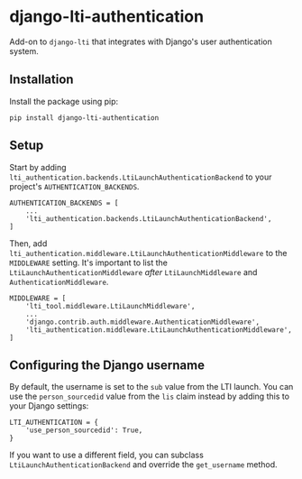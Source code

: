 # django-lti-authentication

Add-on to `django-lti` that integrates with Django's user authentication system.

Installation
------------

Install the package using pip:

```
pip install django-lti-authentication
```


Setup
-----

Start by adding `lti_authentication.backends.LtiLaunchAuthenticationBackend` to your project's `AUTHENTICATION_BACKENDS`.

```
AUTHENTICATION_BACKENDS = [
    ...
    'lti_authentication.backends.LtiLaunchAuthenticationBackend',
]
```

Then, add `lti_authentication.middleware.LtiLaunchAuthenticationMiddleware` to the `MIDDLEWARE` setting.
It's important to list the `LtiLaunchAuthenticationMiddleware` *after* `LtiLaunchMiddleware` and
`AuthenticationMiddleware`.

```
MIDDLEWARE = [
    'lti_tool.middleware.LtiLaunchMiddleware',
    ...
    'django.contrib.auth.middleware.AuthenticationMiddleware',
    'lti_authentication.middleware.LtiLaunchAuthenticationMiddleware',
]
```

Configuring the Django username
-------------------------------

By default, the username is set to the `sub` value from the LTI launch.  You can use the `person_sourcedid`
value from the `lis` claim instead by adding this to your Django settings:

```
LTI_AUTHENTICATION = {
    'use_person_sourcedid': True,
}
```
If you want to use a different field, you can subclass `LtiLaunchAuthenticationBackend` and override the
`get_username` method.